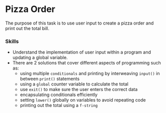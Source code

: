 # Pizza Order
The purpose of this task is to use user input to create a pizza order and print out the total bill.

### Skills
- Understand the implementation of user input within a program and updating a global variable.
- There are 2 solutions that cover different aspects of programming such as:
  - using multiple `conditionals` and printing by interweaving `input()` in between `print()` statements
  - using a `global` counter variable to calculate the total
  - use `exit()` to make sure the user enters the correct data
  - encapsulating conditionals efficiently
  - setting `lower()` globally on variables to avoid repeating code
  - printing out the total using a `f-string`
